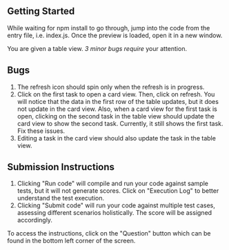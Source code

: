 ## Getting Started
While waiting for npm install to go through, jump into the code from the entry file, i.e. index.js. Once the preview is loaded, open it in a new window.

You are given a table view. *3 minor bugs require* your attention.

## Bugs
1. The refresh icon should spin only when the refresh is in progress.
2. Click on the first task to open a card view. Then, click on refresh. You will notice that the data in the first row of the table updates, but it does not update in the card view. Also, when a card view for the first task is open, clicking on the second task in the table view should update the card view to show the second task. Currently, it still shows the first task. Fix these issues.
3. Editing a task in the card view should also update the task in the table view.

## Submission Instructions
1. Clicking "Run code" will compile and run your code against sample tests, but it will not generate scores. Click on "Execution Log" to better understand the test execution.
2. Clicking "Submit code" will run your code against multiple test cases, assessing different scenarios holistically. The score will be assigned accordingly.

To access the instructions, click on the "Question" button which can be found in the bottom left corner of the screen.
